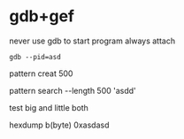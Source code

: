 # gdb+gef

never use gdb to start program always attach

```
gdb --pid=asd
```

pattern creat 500

pattern search --length 500 'asdd'

test big and little both

hexdump b(byte) 0xasdasd

